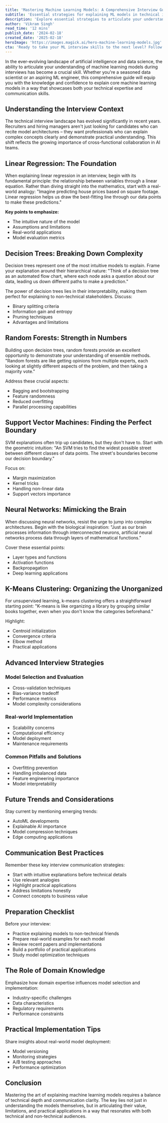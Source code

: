 ```yaml
---
title: 'Mastering Machine Learning Models: A Comprehensive Interview Guide for 2024'
subtitle: 'Essential strategies for explaining ML models in technical interviews'
description: 'Explore essential strategies to articulate your understanding of machine learning models during technical interviews. Understand the importance of clear communication and practical knowledge from linear regression to advanced neural networks.'
author: 'Vikram Singh'
read_time: '12 mins'
publish_date: '2024-02-18'
created_date: '2025-02-18'
heroImage: 'https://images.magick.ai/hero-machine-learning-models.jpg'
cta: 'Ready to take your ML interview skills to the next level? Follow us on LinkedIn for more expert insights and stay updated with the latest trends in machine learning and AI.'
---
```


In the ever-evolving landscape of artificial intelligence and data science, the ability to articulate your understanding of machine learning models during interviews has become a crucial skill. Whether you're a seasoned data scientist or an aspiring ML engineer, this comprehensive guide will equip you with the knowledge and confidence to explain core machine learning models in a way that showcases both your technical expertise and communication skills.

## Understanding the Interview Context

The technical interview landscape has evolved significantly in recent years. Recruiters and hiring managers aren't just looking for candidates who can recite model architectures – they want professionals who can explain complex concepts clearly and demonstrate practical understanding. This shift reflects the growing importance of cross-functional collaboration in AI teams.

## Linear Regression: The Foundation

When explaining linear regression in an interview, begin with its fundamental principle: the relationship between variables through a linear equation. Rather than diving straight into the mathematics, start with a real-world analogy: "Imagine predicting house prices based on square footage. Linear regression helps us draw the best-fitting line through our data points to make these predictions."

**Key points to emphasize:**
- The intuitive nature of the model
- Assumptions and limitations
- Real-world applications
- Model evaluation metrics

## Decision Trees: Breaking Down Complexity

Decision trees represent one of the most intuitive models to explain. Frame your explanation around their hierarchical nature: "Think of a decision tree as an automated flow chart, where each node asks a question about our data, leading us down different paths to make a prediction."

The power of decision trees lies in their interpretability, making them perfect for explaining to non-technical stakeholders. Discuss:
- Binary splitting criteria
- Information gain and entropy
- Pruning techniques
- Advantages and limitations

## Random Forests: Strength in Numbers

Building upon decision trees, random forests provide an excellent opportunity to demonstrate your understanding of ensemble methods. "Random forests are like getting opinions from multiple experts, each looking at slightly different aspects of the problem, and then taking a majority vote."

Address these crucial aspects:
- Bagging and bootstrapping
- Feature randomness
- Reduced overfitting
- Parallel processing capabilities

## Support Vector Machines: Finding the Perfect Boundary

SVM explanations often trip up candidates, but they don't have to. Start with the geometric intuition: "An SVM tries to find the widest possible street between different classes of data points. The street's boundaries become our decision boundary."

Focus on:
- Margin maximization
- Kernel tricks
- Handling non-linear data
- Support vectors importance

## Neural Networks: Mimicking the Brain

When discussing neural networks, resist the urge to jump into complex architectures. Begin with the biological inspiration: "Just as our brain processes information through interconnected neurons, artificial neural networks process data through layers of mathematical functions."

Cover these essential points:
- Layer types and functions 
- Activation functions
- Backpropagation
- Deep learning applications

## K-Means Clustering: Organizing the Unorganized

For unsupervised learning, k-means clustering offers a straightforward starting point: "K-means is like organizing a library by grouping similar books together, even when you don't know the categories beforehand."

Highlight:
- Centroid initialization
- Convergence criteria
- Elbow method
- Practical applications

## Advanced Interview Strategies

### Model Selection and Evaluation
- Cross-validation techniques
- Bias-variance tradeoff
- Performance metrics
- Model complexity considerations

### Real-world Implementation
- Scalability concerns
- Computational efficiency
- Model deployment
- Maintenance requirements

### Common Pitfalls and Solutions
- Overfitting prevention
- Handling imbalanced data
- Feature engineering importance
- Model interpretability

## Future Trends and Considerations

Stay current by mentioning emerging trends:
- AutoML developments
- Explainable AI importance
- Model compression techniques
- Edge computing applications

## Communication Best Practices

Remember these key interview communication strategies:
- Start with intuitive explanations before technical details
- Use relevant analogies
- Highlight practical applications
- Address limitations honestly
- Connect concepts to business value

## Preparation Checklist

Before your interview:
- Practice explaining models to non-technical friends
- Prepare real-world examples for each model
- Review recent papers and implementations
- Build a portfolio of practical applications
- Study model optimization techniques

## The Role of Domain Knowledge

Emphasize how domain expertise influences model selection and implementation:
- Industry-specific challenges
- Data characteristics
- Regulatory requirements
- Performance constraints

## Practical Implementation Tips

Share insights about real-world model deployment:
- Model versioning
- Monitoring strategies
- A/B testing approaches
- Performance optimization

## Conclusion

Mastering the art of explaining machine learning models requires a balance of technical depth and communication clarity. The key lies not just in understanding the models themselves, but in articulating their value, limitations, and practical applications in a way that resonates with both technical and non-technical audiences.